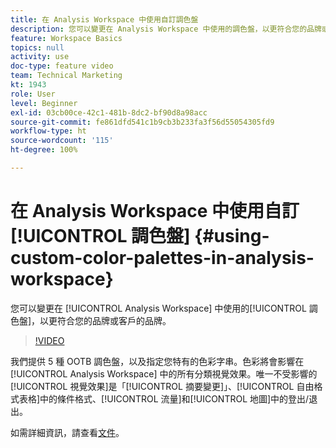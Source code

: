 ```yaml
---
title: 在 Analysis Workspace 中使用自訂調色盤
description: 您可以變更在 Analysis Workspace 中使用的調色盤，以更符合您的品牌或客戶的品牌。
feature: Workspace Basics
topics: null
activity: use
doc-type: feature video
team: Technical Marketing
kt: 1943
role: User
level: Beginner
exl-id: 03cb00ce-42c1-481b-8dc2-bf90d8a98acc
source-git-commit: fe861dfd541c1b9cb3b233fa3f56d55054305fd9
workflow-type: ht
source-wordcount: '115'
ht-degree: 100%

---
```


# 在 Analysis Workspace 中使用自訂[!UICONTROL 調色盤] {#using-custom-color-palettes-in-analysis-workspace}

您可以變更在 [!UICONTROL Analysis Workspace] 中使用的[!UICONTROL 調色盤]，以更符合您的品牌或客戶的品牌。

>[!VIDEO](https://video.tv.adobe.com/v/23876/?quality=12)

我們提供 5 種 OOTB 調色盤，以及指定您特有的色彩字串。色彩將會影響在 [!UICONTROL Analysis Workspace] 中的所有分類視覺效果。唯一不受影響的[!UICONTROL 視覺效果]是「[!UICONTROL 摘要變更]」、[!UICONTROL 自由格式表格]中的條件格式、[!UICONTROL 流量]和[!UICONTROL 地圖]中的登出/退出。

如需詳細資訊，請查看[文件](https://experienceleague.adobe.com/docs/analytics/analyze/analysis-workspace/build-workspace-project/color-palettes.html?lang=zh-Hant)。
